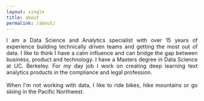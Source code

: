 ```yaml
---
layout: single
title: about
permalink: /about/
---
```



<div style="text-align: justify">
I am a Data Science and Analytics specialist with over 15 years of experience building technically driven teams and getting the most out of data. I like to think I have a calm influence and can bridge the gap between business, product and technology. I have a Masters degree in Data Science at UC. Berkeley. For my day job I work on creating deep learning text analytics products in the compliance and legal profession.  
<br>
<br>  
When I'm not working with data, I like to ride bikes, hike mountains or go skiing in the Pacific Northwest.
</div>




[jekyll-organization]: https://github.com/jekyll
